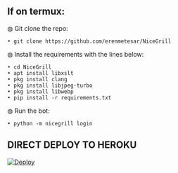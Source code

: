 ## If on termux:

◍ Git clone the repo:

    • git clone https://github.com/erenmetesar/NiceGrill

◍ Install the requirements with the lines below:

    • cd NiceGrill
    • apt install libxslt
    • pkg install clang
    • pkg install libjpeg-turbo
    • pkg install libwebp
    • pip install -r requirements.txt

◍ Run the bot:

    • python -m nicegrill login

## DIRECT DEPLOY TO HEROKU


[![Deploy](https://www.herokucdn.com/deploy/button.svg)](https://dashboard.heroku.com/new?button-url=https%3A%2F%2Fgithub.com%2FSnapDragon7410%2Fnicegrill_autoheroku%2Ftree%2Fmaster&template=https%3A%2F%2Fgithub.com%2FSnapDragon7410%2Fnicegrill_autoheroku%2Ftree%2Fmaster)
